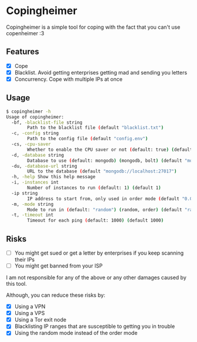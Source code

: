# Copingheimer

Copingheimer is a simple tool for coping with the fact that you can't use copenheimer :3

## Features

- [x] Cope
- [x] Blacklist. Avoid getting enterprises getting mad and sending you letters
- [x] Concurrency. Cope with multiple IPs at once

## Usage

```bash
$ copingheimer -h
Usage of copingheimer:
  -bf, -blacklist-file string
        Path to the blacklist file (default "blacklist.txt")
  -c, -config string
        Path to the config file (default "config.env")
  -cs, -cpu-saver
        Whether to enable the CPU saver or not (default: true) (default true)
  -d, -database string
        Database to use (default: mongodb) (mongodb, bolt) (default "mongodb")
  -du, -database-url string
        URL to the database (default "mongodb://localhost:27017")
  -h, -help Show this help message
  -i, -instances int
        Number of instances to run (default: 1) (default 1)
  -ip string
        IP address to start from, only used in order mode (default "0.0.0.0")
  -m, -mode string
        Mode to run in (default: "random") (random, order) (default "random")
  -t, -timeout int
        Timeout for each ping (default: 1000) (default 1000)
```

## Risks
- [ ] You might get sued or get a letter by enterprises if you keep scanning their IPs
- [ ] You might get banned from your ISP

I am not responsible for any of the above or any other damages caused by this tool.

Although, you can reduce these risks by:
- [x] Using a VPN
- [x] Using a VPS
- [x] Using a Tor exit node
- [x] Blacklisting IP ranges that are susceptible to getting you in trouble
- [x] Using the random mode instead of the order mode
